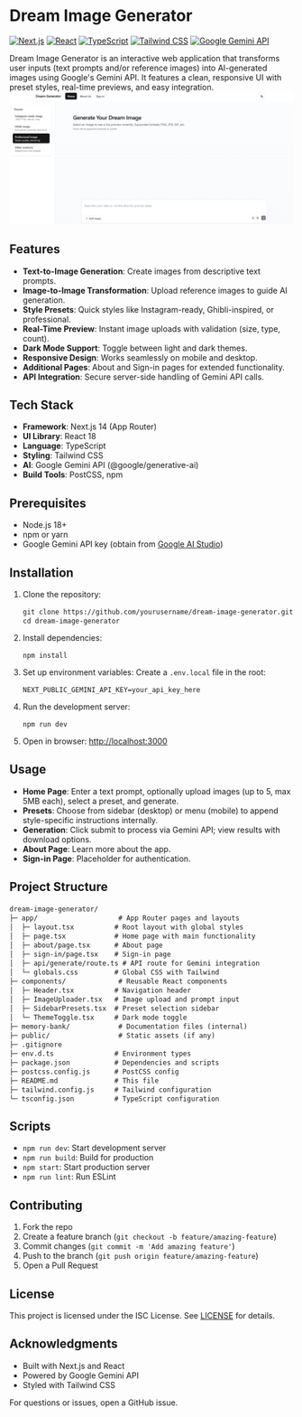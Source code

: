 # Dream Image Generator

[![Next.js](https://img.shields.io/badge/Next.js-14.2.8-black.svg)](https://nextjs.org/)
[![React](https://img.shields.io/badge/React-18.3.1-blue.svg)](https://reactjs.org/)
[![TypeScript](https://img.shields.io/badge/TypeScript-5.5.4-blue.svg)](https://www.typescriptlang.org/)
[![Tailwind CSS](https://img.shields.io/badge/Tailwind_CSS-3.4.10-38B2AC.svg)](https://tailwindcss.com/)
[![Google Gemini API](https://img.shields.io/badge/Google_Gemini_API-Integrated-green.svg)](https://ai.google.dev/)

Dream Image Generator is an interactive web application that transforms user inputs (text prompts and/or reference images) into AI-generated images using Google's Gemini API. It features a clean, responsive UI with preset styles, real-time previews, and easy integration.
![alt text](image.png)
## Features

- **Text-to-Image Generation**: Create images from descriptive text prompts.
- **Image-to-Image Transformation**: Upload reference images to guide AI generation.
- **Style Presets**: Quick styles like Instagram-ready, Ghibli-inspired, or professional.
- **Real-Time Preview**: Instant image uploads with validation (size, type, count).
- **Dark Mode Support**: Toggle between light and dark themes.
- **Responsive Design**: Works seamlessly on mobile and desktop.
- **Additional Pages**: About and Sign-in pages for extended functionality.
- **API Integration**: Secure server-side handling of Gemini API calls.

## Tech Stack

- **Framework**: Next.js 14 (App Router)
- **UI Library**: React 18
- **Language**: TypeScript
- **Styling**: Tailwind CSS
- **AI**: Google Gemini API (@google/generative-ai)
- **Build Tools**: PostCSS, npm

## Prerequisites

- Node.js 18+ 
- npm or yarn
- Google Gemini API key (obtain from [Google AI Studio](https://aistudio.google.com/app/apikey))

## Installation

1. Clone the repository:
   ```
   git clone https://github.com/yourusername/dream-image-generator.git
   cd dream-image-generator
   ```

2. Install dependencies:
   ```
   npm install
   ```

3. Set up environment variables: Create a `.env.local` file in the root:
   ```
   NEXT_PUBLIC_GEMINI_API_KEY=your_api_key_here
   ```

4. Run the development server:
   ```
   npm run dev
   ```

5. Open in browser: [http://localhost:3000](http://localhost:3000)

## Usage

- **Home Page**: Enter a text prompt, optionally upload images (up to 5, max 5MB each), select a preset, and generate.
- **Presets**: Choose from sidebar (desktop) or menu (mobile) to append style-specific instructions internally.
- **Generation**: Click submit to process via Gemini API; view results with download options.
- **About Page**: Learn more about the app.
- **Sign-in Page**: Placeholder for authentication.

## Project Structure

```
dream-image-generator/
├─ app/                    # App Router pages and layouts
│  ├─ layout.tsx          # Root layout with global styles
│  ├─ page.tsx            # Home page with main functionality
│  ├─ about/page.tsx      # About page
│  ├─ sign-in/page.tsx    # Sign-in page
│  ├─ api/generate/route.ts # API route for Gemini integration
│  └─ globals.css         # Global CSS with Tailwind
├─ components/             # Reusable React components
│  ├─ Header.tsx          # Navigation header
│  ├─ ImageUploader.tsx   # Image upload and prompt input
│  ├─ SidebarPresets.tsx  # Preset selection sidebar
│  └─ ThemeToggle.tsx     # Dark mode toggle
├─ memory-bank/            # Documentation files (internal)
├─ public/                 # Static assets (if any)
├─ .gitignore
├─ env.d.ts               # Environment types
├─ package.json           # Dependencies and scripts
├─ postcss.config.js      # PostCSS config
├─ README.md              # This file
├─ tailwind.config.js     # Tailwind configuration
└─ tsconfig.json          # TypeScript configuration
```

## Scripts

- `npm run dev`: Start development server
- `npm run build`: Build for production
- `npm start`: Start production server
- `npm run lint`: Run ESLint

## Contributing

1. Fork the repo
2. Create a feature branch (`git checkout -b feature/amazing-feature`)
3. Commit changes (`git commit -m 'Add amazing feature'`)
4. Push to the branch (`git push origin feature/amazing-feature`)
5. Open a Pull Request

## License

This project is licensed under the ISC License. See [LICENSE](LICENSE) for details.

## Acknowledgments

- Built with Next.js and React
- Powered by Google Gemini API
- Styled with Tailwind CSS

For questions or issues, open a GitHub issue.
